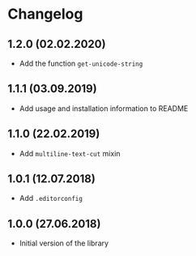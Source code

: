 # Changelog

## 1.2.0 (02.02.2020)

- Add the function `get-unicode-string`

## 1.1.1 (03.09.2019)

- Add usage and installation information to README

## 1.1.0 (22.02.2019)

- Add `multiline-text-cut` mixin

## 1.0.1 (12.07.2018)

- Add `.editorconfig`

## 1.0.0 (27.06.2018)

- Initial version of the library

